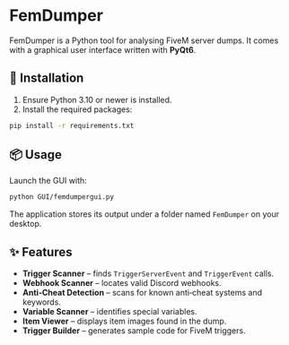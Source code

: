 # FemDumper

FemDumper is a Python tool for analysing FiveM server dumps.  It comes with a
graphical user interface written with **PyQt6**.

## 🚀 Installation

1. Ensure Python 3.10 or newer is installed.
2. Install the required packages:

```bash
pip install -r requirements.txt
```

## 📦 Usage

Launch the GUI with:

```bash
python GUI/femdumpergui.py
```

The application stores its output under a folder named `FemDumper` on your
desktop.

## ✨ Features
- **Trigger Scanner** – finds `TriggerServerEvent` and `TriggerEvent` calls.
- **Webhook Scanner** – locates valid Discord webhooks.
- **Anti‑Cheat Detection** – scans for known anti‑cheat systems and keywords.
- **Variable Scanner** – identifies special variables.
- **Item Viewer** – displays item images found in the dump.
- **Trigger Builder** – generates sample code for FiveM triggers.
